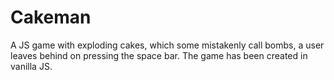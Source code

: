 # Cakeman
A JS game with exploding cakes, which some mistakenly call bombs, a user leaves behind on pressing the space bar.
The game has been created in vanilla JS.
